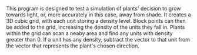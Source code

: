 
This program is designed to test a simulation of plants' decision to grow towards light, or, more accurately in this case, away from shade.  It creates a 3D cubic
grid, with each unit storing a density level.  Block points can then be added to the grid, increasing the density of the units they fall in.  Plants within the grid 
can scan a neaby area and find any units with density greater than 0.  If a unit has any density, subtract the vector to that unit from the vector that represents 
the plant's chosen direction.
